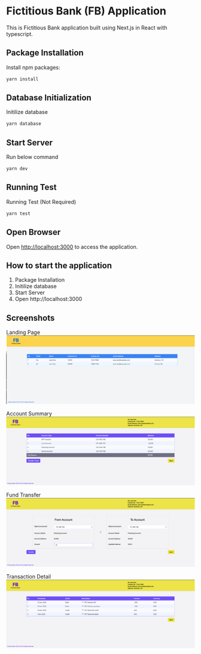 
# Fictitious Bank (FB) Application

This is Fictitious Bank application built using Next.js in React with typescript.

## Package Installation
Install npm packages:

```bash
yarn install
```

## Database Initialization
Initilize database

```bash
yarn database
```

## Start Server

Run below command
```sh
yarn dev
```

## Running Test
Running Test (Not Required)

```bash
yarn test
```



## Open Browser

Open [http://localhost:3000](http://localhost:3000) to access the application.


## How to start the application
1) Package Installation
2) Initilize database
3) Start Server
4) Open http://localhost:3000


## Screenshots
Landing Page
![Landing Page.](/images/landing-page.png "Landing Page.")

Account Summary
![Account Summary.](/images/account-summary.png "Account Summary.")

Fund Transfer
![Fund Transfer.](/images/fund-transfer.png "Fund Transfer.")

Transaction Detail
![Transaction Detail.](/images/transaction-detail.png "Transaction Detail.")